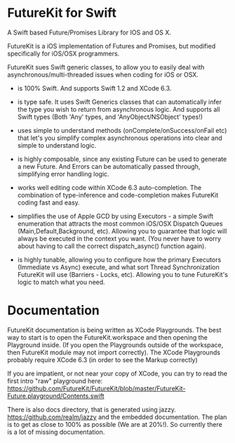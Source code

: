 # FutureKit for Swift
A Swift based Future/Promises Library for IOS and OS X.   


FutureKit is a iOS implementation of Futures and Promises, but modified specifically for iOS/OSX programmers.

FutureKit sues Swift generic classes, to allow you to easily deal with asynchronous/multi-threaded issues when coding for iOS or OSX.

- is 100% Swift.  And supports Swift 1.2 and XCode 6.3.

- is type safe.  It uses Swift Generics classes that can automatically infer the type you wish to return from asynchronous logic.  And supports all Swift types (Both 'Any' types, and 'AnyObject/NSObject' types!)

- uses simple to understand methods (onComplete/onSuccess/onFail etc) that let's you simplify complex asynchronous operations into clear and simple to understand logic.

- is highly composable, since any existing Future can be used to generate a new Future.  And Errors can be automatically passed through, simplifying error handling logic.

- works well editing code within XCode 6.3 auto-completion.  The combination of type-inference and code-completion makes FutureKit coding fast and easy.

- simplifies the use of Apple GCD by using Executors - a simple Swift enumeration that attracts the most common iOS/OSX Dispatch Queues (Main,Default,Background, etc).  Allowing you to guarantee that logic will always be executed in the context you want.  (You never have to worry about having to call the correct dispatch_async() function again).  

- is highly tunable, allowing you to configure how the primary Executors (Immediate vs Async) execute, and what sort Thread Synchronization FutureKit will use (Barriers - Locks, etc).  Allowing you to tune FutureKit's logic to match what you need.  



# Documentation

FutureKit documentation is being written as XCode Playgrounds.  The best way to start is to open the FutureKit.workspace and then opening the Playground inside.  (If you open the Playgrounds outside of the workspace, then FutureKit module may not import correctly).
The XCode Playgrounds probably require XCode 6.3 (in order to see the Markup correctly)

If you are impatient, or not near your copy of XCode, you can try to read the first intro "raw" playground here:
https://github.com/FutureKit/FutureKit/blob/master/FutureKit-Future.playground/Contents.swift

There is also docs directory, that is generated using jazzy. https://github.com/realm/jazzy and the embedded documentation.  The plan is to get as close to 100% as possible (We are at 20%!).  So currently there is a lot of missing documentation.





